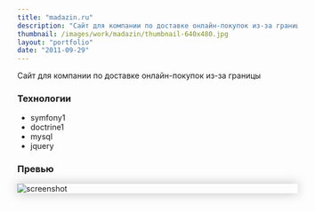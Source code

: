 ```yaml
---
title: "madazin.ru"
description: "Сайт для компании по доставке онлайн-покупок из-за границы"
thumbnail: /images/work/madazin/thumbnail-640x480.jpg
layout: "portfolio"
date: "2011-09-29"
---
```


Сайт для компании по доставке онлайн-покупок из-за границы

### Технологии

- symfony1
- doctrine1
- mysql
- jquery

### Превью

<p style="width: 800px; max-width: 100%; box-shadow: 0 0 20px rgba(0,0,0,0.25);">
    <img src="/images/work/madazin/screenshot.jpg" alt="screenshot" />
</p>
